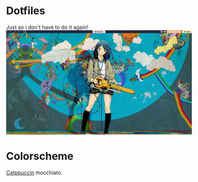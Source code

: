 # Dotfiles
Just so i don't have to do it again!
![Qtile print](desktop_qtile.png)

# Colorscheme 
[Catppuccin](https://github.com/catppuccin/catppuccin) mocchiato.

